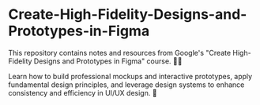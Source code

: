 # Create-High-Fidelity-Designs-and-Prototypes-in-Figma
This repository contains notes and resources from Google's "Create High-Fidelity Designs and Prototypes in Figma" course. 📐🎨  

Learn how to build professional mockups and interactive prototypes, apply fundamental design principles, and leverage design systems to enhance consistency and efficiency in UI/UX design. 🚀
